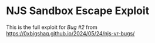 # NJS Sandbox Escape Exploit 

This is the full exploit for _Bug #2_ from https://0xbigshaq.github.io/2024/05/24/njs-vr-bugs/
